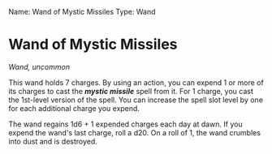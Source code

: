 Name: Wand of Mystic Missiles
Type: Wand

# Wand of Mystic Missiles
_Wand, uncommon_

This wand holds 7 charges. By using an action, you can expend 1 or more of its charges to cast the **_mystic missile_** spell from it. For 1 charge, you cast the 1st-level version of the spell. You can increase the spell slot level by one for each additional charge you expend.

The wand regains 1d6 + 1 expended charges each day at dawn. If you expend the wand's last charge, roll a d20. On a roll of 1, the wand crumbles into dust and is destroyed.